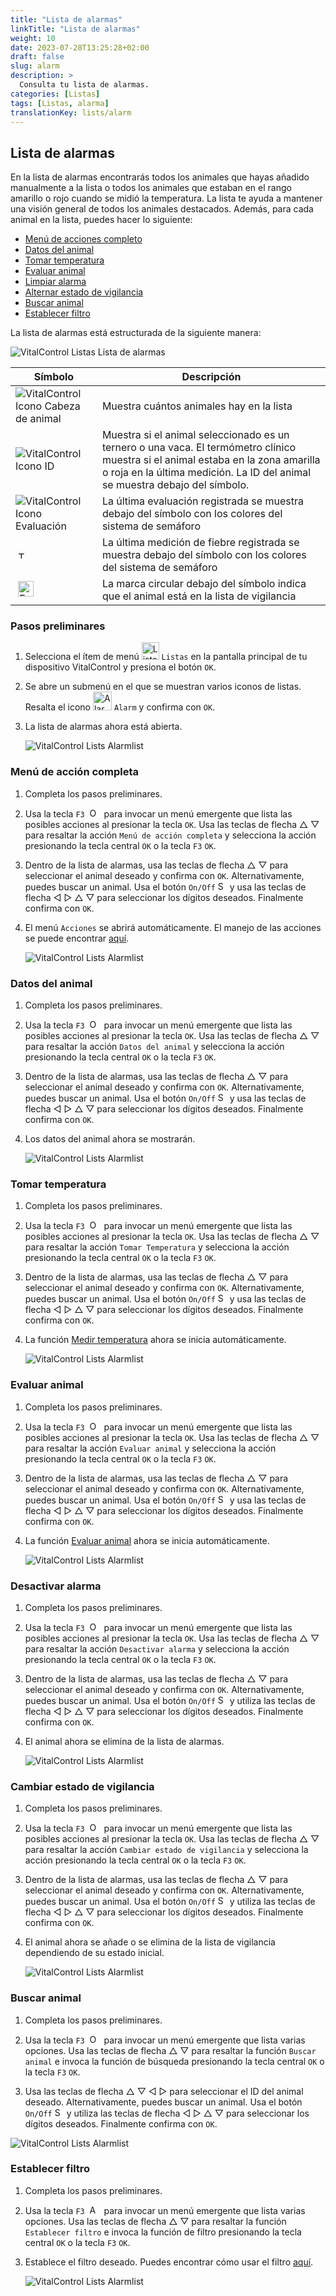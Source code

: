 ```yaml
---
title: "Lista de alarmas"
linkTitle: "Lista de alarmas"
weight: 10
date: 2023-07-28T13:25:28+02:00
draft: false
slug: alarm
description: >
  Consulta tu lista de alarmas.
categories: [Listas]
tags: [Listas, alarma]
translationKey: lists/alarm
---
```

## Lista de alarmas

En la lista de alarmas encontrarás todos los animales que hayas añadido manualmente a la lista o todos los animales que estaban en el rango amarillo o rojo cuando se midió la temperatura. La lista te ayuda a mantener una visión general de todos los animales destacados. Además, para cada animal en la lista, puedes hacer lo siguiente:

- [Menú de acciones completo](#full-action-menu)
- [Datos del animal](#animal-data)
- [Tomar temperatura](#take-temperature)
- [Evaluar animal](#rate-animal)
- [Limpiar alarma](#clear-alarm)
- [Alternar estado de vigilancia](#toggle-watch-status)
- [Buscar animal](#search-animal)
- [Establecer filtro](#set-filter)

La lista de alarmas está estructurada de la siguiente manera:

   ![VitalControl Listas Lista de alarmas](../images/alarmstructure.png "Estructura de la lista de alarmas")

|Símbolo   | Descripción
|-------  |----
| ![VitalControl Icono Cabeza de animal](../images/kopf.png "Cabeza de animal") | Muestra cuántos animales hay en la lista
| ![VitalControl Icono ID](../images/ID.png "ID") | Muestra si el animal seleccionado es un ternero o una vaca. El termómetro clínico muestra si el animal estaba en la zona amarilla o roja en la última medición. La ID del animal se muestra debajo del símbolo.
| ![VitalControl Icono Evaluación](../images/auge.png "Icono Evaluación") | La última evaluación registrada se muestra debajo del símbolo con los colores del sistema de semáforo
| &nbsp;<img src="/icons/actions/temperature.svg" width="12" align="bottom" alt="Temperatura corporal" title="Temperatura corporal" /> | La última medición de fiebre registrada se muestra debajo del símbolo con los colores del sistema de semáforo
| &nbsp;<img src="/icons/actions/rating.svg" width="25" align="bottom" alt="Evaluación del animal" title="Evaluación" /> |La marca circular debajo del símbolo indica que el animal está en la lista de vigilancia

### Pasos preliminares

1. Selecciona el ítem de menú <img src="/icons/main/lists.svg" width="28" align="bottom" alt="Listas" /> `Listas` en la pantalla principal de tu dispositivo VitalControl y presiona el botón `OK`.

2. Se abre un submenú en el que se muestran varios iconos de listas. Resalta el icono <img src="/icons/lists/alarmlist.svg" width="30" align="bottom" alt="Alarm" /> `Alarm` y confirma con `OK`.

3. La lista de alarmas ahora está abierta.

   ![VitalControl Lists Alarmlist](../images/firststeps.png "Pasos Preliminares")

### Menú de acción completa

1. Completa los pasos preliminares.

2. Usa la tecla `F3` &nbsp;<img src="/icons/footer/open-popup.svg" width="15" align="bottom" alt="Open popup" />&nbsp; para invocar un menú emergente que lista las posibles acciones al presionar la tecla `OK`. Usa las teclas de flecha △ ▽ para resaltar la acción `Menú de acción completa` y selecciona la acción presionando la tecla central `OK` o la tecla `F3` `OK`.

3. Dentro de la lista de alarmas, usa las teclas de flecha △ ▽ para seleccionar el animal deseado y confirma con `OK`. Alternativamente, puedes buscar un animal. Usa el botón `On/Off` <img src="/icons/footer/search.svg" width="15" align="bottom" alt="Search" /> y usa las teclas de flecha ◁ ▷ △ ▽ para seleccionar los dígitos deseados. Finalmente confirma con `OK`.

4. El menú `Acciones` se abrirá automáticamente. El manejo de las acciones se puede encontrar [aquí](/es/docs/actions/).

   ![VitalControl Lists Alarmlist](../images/actionmenu.png "Menú de acciones")

### Datos del animal

1. Completa los pasos preliminares.

2. Usa la tecla `F3` &nbsp;<img src="/icons/footer/open-popup.svg" width="15" align="bottom" alt="Open popup" />&nbsp; para invocar un menú emergente que lista las posibles acciones al presionar la tecla `OK`. Usa las teclas de flecha △ ▽ para resaltar la acción `Datos del animal` y selecciona la acción presionando la tecla central `OK` o la tecla `F3` `OK`.

3. Dentro de la lista de alarmas, usa las teclas de flecha △ ▽ para seleccionar el animal deseado y confirma con `OK`. Alternativamente, puedes buscar un animal. Usa el botón `On/Off` <img src="/icons/footer/search.svg" width="15" align="bottom" alt="Search" /> y usa las teclas de flecha ◁ ▷ △ ▽ para seleccionar los dígitos deseados. Finalmente confirma con `OK`.

4. Los datos del animal ahora se mostrarán.

   ![VitalControl Lists Alarmlist](../images/animaldata.png "Datos del animal")

### Tomar temperatura

1. Completa los pasos preliminares.

2. Usa la tecla `F3` &nbsp;<img src="/icons/footer/open-popup.svg" width="15" align="bottom" alt="Open popup" />&nbsp; para invocar un menú emergente que lista las posibles acciones al presionar la tecla `OK`. Usa las teclas de flecha △ ▽ para resaltar la acción `Tomar Temperatura` y selecciona la acción presionando la tecla central `OK` o la tecla `F3` `OK`.

3. Dentro de la lista de alarmas, usa las teclas de flecha △ ▽ para seleccionar el animal deseado y confirma con `OK`. Alternativamente, puedes buscar un animal. Usa el botón `On/Off` <img src="/icons/footer/search.svg" width="15" align="bottom" alt="Search" /> y usa las teclas de flecha ◁ ▷ △ ▽ para seleccionar los dígitos deseados. Finalmente confirma con `OK`.

4. La función [Medir temperatura](/es/docs/actions/measure-temperature/#measure-fever) ahora se inicia automáticamente.

   ![VitalControl Lists Alarmlist](../images/temperature.png "Tomar temperatura")

### Evaluar animal

1. Completa los pasos preliminares.

2. Usa la tecla `F3` &nbsp;<img src="/icons/footer/open-popup.svg" width="15" align="bottom" alt="Open popup" />&nbsp; para invocar un menú emergente que lista las posibles acciones al presionar la tecla `OK`. Usa las teclas de flecha △ ▽ para resaltar la acción `Evaluar animal` y selecciona la acción presionando la tecla central `OK` o la tecla `F3` `OK`.

3. Dentro de la lista de alarmas, usa las teclas de flecha △ ▽ para seleccionar el animal deseado y confirma con `OK`. Alternativamente, puedes buscar un animal. Usa el botón `On/Off` <img src="/icons/footer/search.svg" width="15" align="bottom" alt="Search" /> y usa las teclas de flecha ◁ ▷ △ ▽ para seleccionar los dígitos deseados. Finalmente confirma con `OK`.

4. La función [Evaluar animal](/es/docs/actions/rating/#rate-your-animals) ahora se inicia automáticamente.

   ![VitalControl Lists Alarmlist](../images/rateanimal.png "Evaluar animal")

### Desactivar alarma

1. Completa los pasos preliminares.

2. Usa la tecla `F3` &nbsp;<img src="/icons/footer/open-popup.svg" width="15" align="bottom" alt="Open popup" />&nbsp; para invocar un menú emergente que lista las posibles acciones al presionar la tecla `OK`. Usa las teclas de flecha △ ▽ para resaltar la acción `Desactivar alarma` y selecciona la acción presionando la tecla central `OK` o la tecla `F3` `OK`.

3. Dentro de la lista de alarmas, usa las teclas de flecha △ ▽ para seleccionar el animal deseado y confirma con `OK`. Alternativamente, puedes buscar un animal. Usa el botón `On/Off` <img src="/icons/footer/search.svg" width="15" align="bottom" alt="Search" /> y utiliza las teclas de flecha ◁ ▷ △ ▽ para seleccionar los dígitos deseados. Finalmente confirma con `OK`.

4. El animal ahora se elimina de la lista de alarmas.

   ![VitalControl Lists Alarmlist](../images/clearalarm.png "Eliminar alarma")

### Cambiar estado de vigilancia

1. Completa los pasos preliminares.

2. Usa la tecla `F3` &nbsp;<img src="/icons/footer/open-popup.svg" width="15" align="bottom" alt="Open popup" />&nbsp; para invocar un menú emergente que lista las posibles acciones al presionar la tecla `OK`. Usa las teclas de flecha △ ▽ para resaltar la acción `Cambiar estado de vigilancia` y selecciona la acción presionando la tecla central `OK` o la tecla `F3` `OK`.

3. Dentro de la lista de alarmas, usa las teclas de flecha △ ▽ para seleccionar el animal deseado y confirma con `OK`. Alternativamente, puedes buscar un animal. Usa el botón `On/Off` <img src="/icons/footer/search.svg" width="15" align="bottom" alt="Search" /> y utiliza las teclas de flecha ◁ ▷ △ ▽ para seleccionar los dígitos deseados. Finalmente confirma con `OK`.

4. El animal ahora se añade o se elimina de la lista de vigilancia dependiendo de su estado inicial.

   ![VitalControl Lists Alarmlist](../images/watchlist.png "Cambiar estado de vigilancia")

### Buscar animal

1. Completa los pasos preliminares.

2. Usa la tecla `F3` &nbsp;<img src="/icons/footer/open-popup.svg" width="15" align="bottom" alt="Open popup" />&nbsp; para invocar un menú emergente que lista varias opciones. Usa las teclas de flecha △ ▽ para resaltar la función `Buscar animal` e invoca la función de búsqueda presionando la tecla central `OK` o la tecla `F3` `OK`.

3. Usa las teclas de flecha △ ▽ ◁ ▷ para seleccionar el ID del animal deseado. Alternativamente, puedes buscar un animal. Usa el botón `On/Off` <img src="/icons/footer/search.svg" width="15" align="bottom" alt="Search" /> y utiliza las teclas de flecha ◁ ▷ △ ▽ para seleccionar los dígitos deseados. Finalmente confirma con `OK`.

![VitalControl Lists Alarmlist](../images/searchanimal.png "Buscar animal")

### Establecer filtro

1. Completa los pasos preliminares.

2. Usa la tecla `F3` &nbsp;<img src="/icons/footer/open-popup.svg" width="15" align="bottom" alt="Abrir menú emergente" />&nbsp; para invocar un menú emergente que lista varias opciones. Usa las teclas de flecha △ ▽ para resaltar la función `Establecer filtro` e invoca la función de filtro presionando la tecla central `OK` o la tecla `F3` `OK`.

3. Establece el filtro deseado. Puedes encontrar cómo usar el filtro [aquí](../../filter/#applying-filters).

   ![VitalControl Lists Alarmlist](../images/setfilter.png "Establecer filtro")
